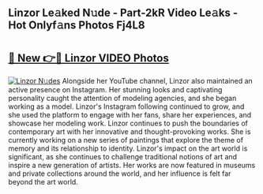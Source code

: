 ## Linzor Le𝚊ked N𝚞de - Part-2kR Video Le𝚊ks - Hot Onlyf𝚊ns Photos Fj4L8

# <h2><a href="http://ab62590.deff.icu/?id=Linzor">🔗 New 👉🔴 Linzor VIDEO Photos</a></h2>

[![Linzor N𝚞des](https://i.imgur.com/rIISA9y.gif)](http://ab62590.deff.icu/?id=Linzor)
Alongside her YouTube channel, Linzor also maintained an active presence on Instagram. Her stunning looks and captivating personality caught the attention of modeling agencies, and she began working as a model. Linzor's Instagram following continued to grow, and she used the platform to engage with her fans, share her experiences, and showcase her modeling work. Linzor continues to push the boundaries of contemporary art with her innovative and thought-provoking works. She is currently working on a new series of paintings that explore the theme of memory and its relationship to identity. Linzor's impact on the art world is significant, as she continues to challenge traditional notions of art and inspire a new generation of artists. Her works are now featured in museums and private collections around the world, and her influence is felt far beyond the art world.
